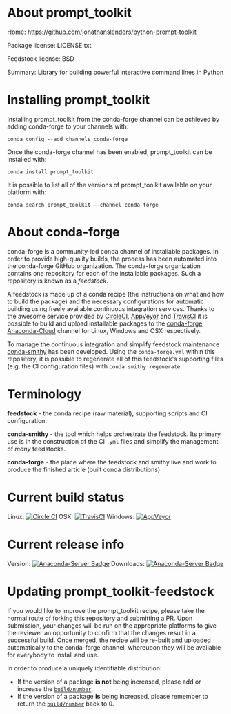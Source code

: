 About prompt_toolkit
====================

Home: https://github.com/jonathanslenders/python-prompt-toolkit

Package license: LICENSE.txt

Feedstock license: BSD

Summary: Library for building powerful interactive command lines in Python



Installing prompt_toolkit
=========================

Installing prompt_toolkit from the conda-forge channel can be achieved by adding conda-forge to your channels with:

```
conda config --add channels conda-forge
```

Once the conda-forge channel has been enabled, prompt_toolkit can be installed with:

```
conda install prompt_toolkit
```

It is possible to list all of the versions of prompt_toolkit available on your platform with:

```
conda search prompt_toolkit --channel conda-forge
```


About conda-forge
=================

conda-forge is a community-led conda channel of installable packages.
In order to provide high-quality builds, the process has been automated into the
conda-forge GitHub organization. The conda-forge organization contains one repository 
for each of the installable packages. Such a repository is known as a *feedstock*.

A feedstock is made up of a conda recipe (the instructions on what and how to build
the package) and the necessary configurations for automatic building using freely
available continuous integration services. Thanks to the awesome service provided by
[CircleCI](https://circleci.com/), [AppVeyor](http://www.appveyor.com/)
and [TravisCI](https://travis-ci.org/) it is possible to build and upload installable
packages to the [conda-forge](https://anaconda.org/conda-forge)
[Anaconda-Cloud](http://docs.anaconda.org/) channel for Linux, Windows and OSX respectively.

To manage the continuous integration and simplify feedstock maintenance
[conda-smithy](http://github.com/conda-forge/conda-smithy) has been developed.
Using the ``conda-forge.yml`` within this repository, it is possible to regenerate all of
this feedstock's supporting files (e.g. the CI configuration files) with ``conda smithy regenerate``.


Terminology
===========

**feedstock** - the conda recipe (raw material), supporting scripts and CI configuration.

**conda-smithy** - the tool which helps orchestrate the feedstock.
                   Its primary use is in the construction of the CI ``.yml`` files
                   and simplify the management of *many* feedstocks.

**conda-forge** - the place where the feedstock and smithy live and work to
                  produce the finished article (built conda distributions)

Current build status
====================
Linux: [![Circle CI](https://circleci.com/gh/conda-forge/prompt_toolkit-feedstock.svg?style=svg)](https://circleci.com/gh/conda-forge/prompt_toolkit-feedstock)
OSX: [![TravisCI](https://travis-ci.org/conda-forge/prompt_toolkit-feedstock.svg?branch=master)](https://travis-ci.org/conda-forge/prompt_toolkit-feedstock) 
Windows: [![AppVeyor](https://ci.appveyor.com/api/projects/status/github/conda-forge/prompt_toolkit-feedstock?svg=True)](https://ci.appveyor.com/project/conda-forge/prompt_toolkit-feedstock/branch/master)

Current release info
====================
Version: [![Anaconda-Server Badge](https://anaconda.org/conda-forge/prompt_toolkit/badges/version.svg)](https://anaconda.org/conda-forge/prompt_toolkit)
Downloads: [![Anaconda-Server Badge](https://anaconda.org/conda-forge/prompt_toolkit/badges/downloads.svg)](https://anaconda.org/conda-forge/prompt_toolkit)


Updating prompt_toolkit-feedstock
=================================

If you would like to improve the prompt_toolkit recipe, please take the normal
route of forking this repository and submitting a PR. Upon submission, your changes will
be run on the appropriate platforms to give the reviewer an opportunity to confirm that the
changes result in a successful build. Once merged, the recipe will be re-built and uploaded
automatically to the conda-forge channel, whereupon they will be available for everybody to
install and use.

In order to produce a uniquely identifiable distribution:
 * If the version of a package **is not** being increased, please add or increase
   the [``build/number``](http://conda.pydata.org/docs/building/meta-yaml.html#build-number-and-string). 
 * If the version of a package **is** being increased, please remember to return
   the [``build/number``](http://conda.pydata.org/docs/building/meta-yaml.html#build-number-and-string)
   back to 0.
